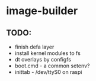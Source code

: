 # image-builder

## TODO:
- finish defa layer
- install kernel modules to fs
- dt overlays by configfs
- boot.cmd - a common setenv?
- inittab - /dev/ttyS0 on raspi
